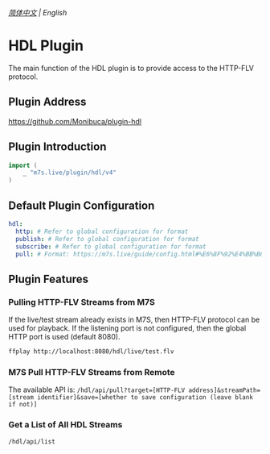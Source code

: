_[简体中文](https://github.com/Monibuca/plugin-hdl) | English_
# HDL Plugin

The main function of the HDL plugin is to provide access to the HTTP-FLV protocol.

## Plugin Address

https://github.com/Monibuca/plugin-hdl

## Plugin Introduction
```go
import (
    _ "m7s.live/plugin/hdl/v4"
)
```

## Default Plugin Configuration

```yaml
hdl:
  http: # Refer to global configuration for format
  publish: # Refer to global configuration for format
  subscribe: # Refer to global configuration for format
  pull: # Format: https://m7s.live/guide/config.html#%E6%8F%92%E4%BB%B6%E9%85%8D%E7%BD%AE
```

## Plugin Features

### Pulling HTTP-FLV Streams from M7S

If the live/test stream already exists in M7S, then HTTP-FLV protocol can be used for playback. If the listening port is not configured, then the global HTTP port is used (default 8080).

```bash
ffplay http://localhost:8080/hdl/live/test.flv
```

### M7S Pull HTTP-FLV Streams from Remote

The available API is:
`/hdl/api/pull?target=[HTTP-FLV address]&streamPath=[stream identifier]&save=[whether to save configuration (leave blank if not)]`

### Get a List of All HDL Streams

`/hdl/api/list`